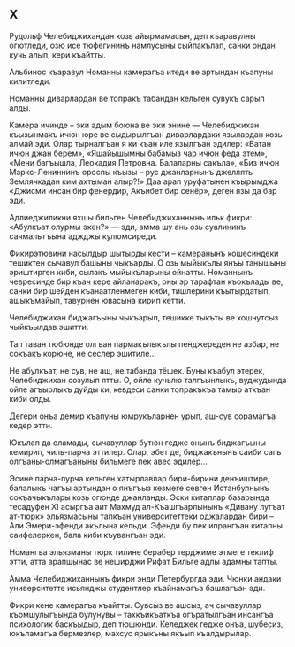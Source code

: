 ## X

Рудольф Челебиджихандан козь айырмамасын, деп къаравулны огютледи, озю исе тюфегининъ намлусыны сыйпакълап, санки ондан кучь алып, кери къайтты.

Альбинос къаравул Номанны камерагъа итеди ве артындан къапуны килитледи.

Номанны диварлардан ве топракъ табандан кельген сувукъ сарып алды.

Камера ичинде – эки адым боюна ве эки энине  — Челебиджихан къызынмакъ ичюн юре ве сыдырылгъан диварлардаки язылардан козь алмай эди.
Олар тырналгъан я ки къан иле язылгъан эдилер:
«Ватан ичюн джан берем», «Яшайышымны бабамыз чар ичюн феда этем», «Мени багъышла, Леокадия Петровна.
Балаларны сакъла», «Биз ичюн Маркс-Лениннинъ ороспы къызы – рус джанларнынъ джелляты Землячкадан ким ахтыман алыр?!» Даа арап уруфатынен къырымджа «Джисми инсан бир фенердир, Акъибет бир сенёр», деген язы да бар эди.

Адлиеджиликни яхшы бильген Челебиджиханнынъ ильк фикри:
«Абулкъат олурмы экен?» — эди, амма шу ань озь суалининъ сачмалыгъына аджджы кулюмсиреди.

Фикирэтювини насылдыр шытырды кести – камеранынъ кошесиндеки тешиктен сычавул башыны чыкъарды.
О озь мыйыкълы янъы танышыны эриштирген киби, сылакъ мыйыкъларыны ойнатты.
Номаннынъ чевресинде бир къач кере айланаракъ, оны эр тарафтан къокълады ве, санки бир шейден къанаатленмеген киби, тишлерини къытырдатып, ашыкъмайып, тавурнен ювасына кирип кетти.

Челебиджихан биджагъыны чыкъарып, тешикке тыкъты ве хошнутсыз чыйкъылдав эшитти.

Тап таван тюбюнде олгъан пармакълыкълы пенджереден не азбар, не сокъакъ корюне, не сеслер эшитиле…

Не абулкъат, не сув, не аш, не табанда тёшек.
Буны къабул этерек, Челебиджихан созулып ятты.
О, ойле кучьлю талгъынлыкъ, вуджудында ойле агъырлыкъ дуйды ки, кевдеси санки топракъкъа тамыр аткъан киби олды.

Дегери онъа демир къапуны юмрукъларнен урып, аш-сув сорамагъа кедер этти.

Юкълап да оламады, сычавуллар бутюн гедже онынъ биджагъыны кемирип, чиль-парча эттилер.
Олар, эбет де, биджакънынъ саиби сагъ олгъаны-олмагъаныны бильмеге пек авес эдилер… 

Эсине парча-пурча кельген хатырлавлар бири-бирини денъиштире, балалыкъ чагъы артындан о янъгъыз кезмеге севген Истанбулнынъ сокъачыкълары козь огюнде джанланды.
Эски китаплар базарында тесадуфен XI асыргъа аит Махмуд ал-Къашгъарлынынъ «Дивану лугъат ат-тюрк» эльязмасыны тапкъан университеттеки оджалардан бири – Али Эмери-эфенди акълына кельди.
Эфенди бу пек ипрангъан китапны саифелеркен, бала киби къувангъан эди. 

Номангъа эльязманы тюрк тилине берабер терджиме этмеге теклиф этти, атта арапшынас ве неширджи Рифат Бильге адлы адамны тапты.

Амма Челебиджиханнынъ фикри энди Петербургда эди.
Чюнки андаки университетте исьянджы студентлер къайнамагъа башлагъан эди.

Фикри кене камерагъа къайтты.
Сувсыз ве ашсыз, ач сычавуллар къомшулыгъында булунувы – тахкъикъаткъа огъратылгъан инсангъа психологик баскъыдыр, деп тюшюнди.
Келеджек гедже онъа, шубесиз, юкъламагъа бермезлер, махсус ярыкъны якъып къалдырылар.
